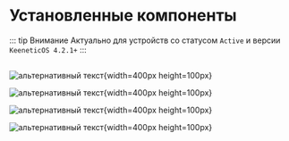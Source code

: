# Установленные компоненты
::: tip Внимание
Актуально для устройств со статусом `Active` и версии `KeeneticOS 4.2.1+`
:::
##

![альтернативный текст](/assets/images/wiki/helpful/components/1.png){width=400px height=100px}

![альтернативный текст](/assets/images/wiki/helpful/components/2.png){width=400px height=100px}

![альтернативный текст](/assets/images/wiki/helpful/components/3.png){width=400px height=100px}

![альтернативный текст](/assets/images/wiki/helpful/components/4.png){width=400px height=100px}
